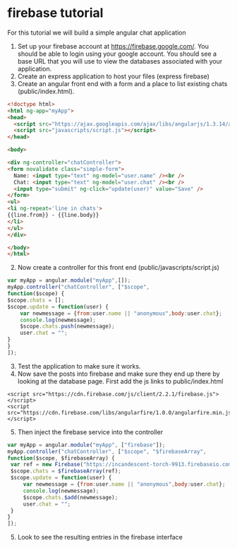 # firebase tutorial
For this tutorial we will build a simple angular chat application

1. Set up your firebase account at https://firebase.google.com/.  You should be able to login using your google account.  You should see a base URL that you will use to view the databases associated with your application.
2. Create an express application to host your files (express firebase)
2. Create an angular front end with a form and a place to list existing chats (public/index.html).
  ```html
<!doctype html>
<html ng-app="myApp">
  <head>
    <script src="https://ajax.googleapis.com/ajax/libs/angularjs/1.3.14/angular.min.js"></script>
    <script src="javascripts/script.js"></script>
  </head>
  
  <body>

  <div ng-controller="chatController">
  <form novalidate class="simple-form">
    Name: <input type="text" ng-model="user.name" /><br />
    Chat: <input type="text" ng-model="user.chat" /><br />
    <input type="submit" ng-click="update(user)" value="Save" />
  </form>
  <ul>
  <li ng-repeat='line in chats'>
  {{line.from}} - {{line.body}}
  </li>
  </ul>
</div>

  </body>
</html>
  ```
2. Now create a controller for this front end (public/javascripts/script.js)

  ```js
var myApp = angular.module("myApp",[]);
myApp.controller("chatController", ["$scope",
function($scope) {
  $scope.chats = [];
  $scope.update = function(user) {
      var newmessage = {from:user.name || "anonymous",body:user.chat};
      console.log(newmessage);
      $scope.chats.push(newmessage);
      user.chat = "";
  }
} 
]);
  ```
3. Test the application to make sure it works.
4. Now save the posts into firebase and make sure they end up there by looking at the database page.  First add the js links to public/index.html

 ```
<script src="https://cdn.firebase.com/js/client/2.2.1/firebase.js"></script>
<script src="https://cdn.firebase.com/libs/angularfire/1.0.0/angularfire.min.js"></script>
 ```
5. Then inject the firebase service into the controller

 ```js
var myApp = angular.module("myApp", ["firebase"]);
myApp.controller("chatController", ["$scope", "$firebaseArray",
function($scope, $firebaseArray) {
  var ref = new Firebase("https://incandescent-torch-9913.firebaseio.com/");
  $scope.chats = $firebaseArray(ref);
  $scope.update = function(user) {
      var newmessage = {from:user.name || "anonymous",body:user.chat};
      console.log(newmessage);
      $scope.chats.$add(newmessage);
      user.chat = "";
  }
} 
]);
 ```
5. Look to see the resulting entries in the firebase interface
